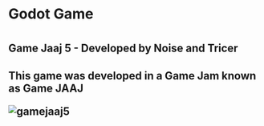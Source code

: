 <h1>Godot Game<h1>

<h2>Game Jaaj 5 - Developed by Noise and Tricer<h2>
  
<p>This game was developed in a Game Jam known as Game JAAJ</p>

![gamejaaj5](https://user-images.githubusercontent.com/75907263/104138308-0fbf9600-5382-11eb-9645-5e1e224fc3ee.png)
